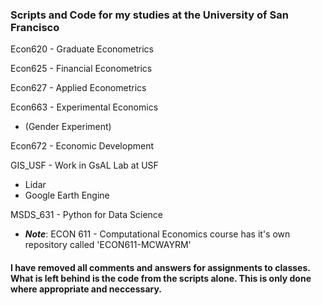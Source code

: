 ### Scripts and Code for my studies at the University of San Francisco

Econ620 - Graduate Econometrics

Econ625 - Financial Econometrics

Econ627 - Applied Econometrics

Econ663 - Experimental Economics
- (Gender Experiment)           

Econ672 - Economic Development

GIS_USF - Work in GsAL Lab at USF
- Lidar
- Google Earth Engine

MSDS_631 - Python for Data Science

- _**Note**_: ECON 611 - Computational Economics course has it's own repository called 'ECON611-MCWAYRM'

#### I have removed all comments and answers for assignments to classes. What is left behind is the code from the scripts alone. This is only done where appropriate and neccessary.
